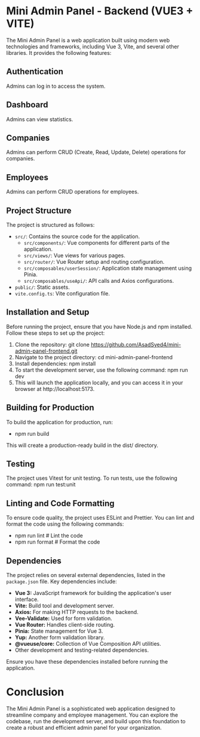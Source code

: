 # Mini Admin Panel - Backend (VUE3 + VITE)
The Mini Admin Panel is a web application built using modern web technologies and frameworks, including Vue 3, Vite, and several other libraries. It provides the following features:

## Authentication
Admins can log in to access the system.

## Dashboard
Admins can view statistics.

## Companies
Admins can perform CRUD (Create, Read, Update, Delete) operations for companies.

## Employees
Admins can perform CRUD operations for employees.

## Project Structure
The project is structured as follows:

- `src/`: Contains the source code for the application.
  - `src/components/`: Vue components for different parts of the application.
  - `src/views/`: Vue views for various pages.
  - `src/router/`: Vue Router setup and routing configuration.
  - `src/composables/userSession/`: Application state management using Pinia.
  - `src/composables/useApi/`: API calls and Axios configurations.
- `public/`: Static assets.
- `vite.config.ts`: Vite configuration file.

## Installation and Setup
Before running the project, ensure that you have Node.js and npm installed. Follow these steps to set up the project:

1. Clone the repository: git clone https://github.com/AsadSyed4/mini-admin-panel-frontend.git
2. Navigate to the project directory: cd mini-admin-panel-frontend
3. Install dependencies: npm install
4. To start the development server, use the following command: npm run dev
5. This will launch the application locally, and you can access it in your browser at http://localhost:5173.

## Building for Production
To build the application for production, run:
- npm run build

This will create a production-ready build in the dist/ directory.

## Testing
The project uses Vitest for unit testing. To run tests, use the following command: npm run test:unit

## Linting and Code Formatting
To ensure code quality, the project uses ESLint and Prettier. You can lint and format the code using the following commands:
- npm run lint       # Lint the code
- npm run format     # Format the code

## Dependencies
The project relies on several external dependencies, listed in the `package.json` file. Key dependencies include:

- **Vue 3:** JavaScript framework for building the application's user interface.
- **Vite:** Build tool and development server.
- **Axios:** For making HTTP requests to the backend.
- **Vee-Validate:** Used for form validation.
- **Vue Router:** Handles client-side routing.
- **Pinia:** State management for Vue 3.
- **Yup:** Another form validation library.
- **@vueuse/core:** Collection of Vue Composition API utilities.
- Other development and testing-related dependencies.

Ensure you have these dependencies installed before running the application.

# Conclusion
The Mini Admin Panel is a sophisticated web application designed to streamline company and employee management. You can explore the codebase, run the development server, and build upon this foundation to create a robust and efficient admin panel for your organization.
